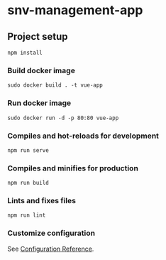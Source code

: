 # snv-management-app



## Project setup
```
npm install
```

### Build docker image
```
sudo docker build . -t vue-app
```

### Run docker image
```
sudo docker run -d -p 80:80 vue-app
```

### Compiles and hot-reloads for development
```
npm run serve
```

### Compiles and minifies for production
```
npm run build
```

### Lints and fixes files
```
npm run lint
```

### Customize configuration
See [Configuration Reference](https://cli.vuejs.org/config/).
